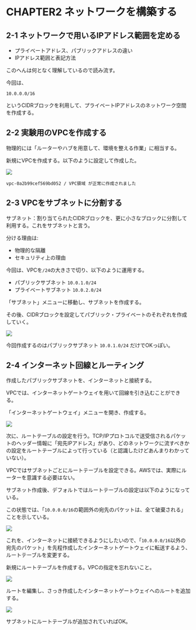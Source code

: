 # CHAPTER2 ネットワークを構築する

## 2-1 ネットワークで用いるIPアドレス範囲を定める

- プライベートアドレス、パブリックアドレスの違い
- IPアドレス範囲と表記方法

このへんは何となく理解しているので読み流す。

今回は、

```
10.0.0.0/16
```

というCIDRブロックを利用して、プライベートIPアドレスのネットワーク空間を作成する。

## 2-2 実験用のVPCを作成する

物理的には「ルーターやハブを用意して、環境を整える作業」に相当する。

新規にVPCを作成する。以下のように設定して作成した。

![](https://i.imgur.com/dSuFN1s.jpg)

```
vpc-0a2b99cef569bd052 / VPC領域 が正常に作成されました
```

## 2-3 VPCをサブネットに分割する

サブネット：割り当てられたCIDRブロックを、更に小さなブロックに分割して利用する。これをサブネットと言う。

分ける理由は:

- 物理的な隔離
- セキュリティ上の理由

今回は、VPCを`/24`の大きさで切り、以下のように運用する。

- パブリックサブネット `10.0.1.0/24`
- プライベートサブネット `10.0.2.0/24`

「サブネット」メニューに移動し、サブネットを作成する。

その後、CIDRブロックを設定してパブリック・プライベートのそれぞれを作成していく。

![](https://i.imgur.com/ojDaiaE.jpg)

今回作成するのはパブリックサブネット `10.0.1.0/24` だけでOKっぽい。

## 2-4 インターネット回線とルーティング

作成したパブリックサブネットを、インターネットと接続する。

VPCでは、インターネットゲートウェイを用いて回線を引き込むことができる。

「インターネットゲートウェイ」メニューを開き、作成する。

![](https://i.imgur.com/ZrXq0QQ.jpg)

次に、ルートテーブルの設定を行う。TCP/IPプロトコルで送受信されるパケットのヘッダー情報に「宛先IPアドレス」があり、どのネットワークに流すべきかの設定をルートテーブルによって行っている（と認識したけどあんまりわかっていない）。

VPCではサブネットごとにルートテーブルを設定できる。AWSでは、実際にルーターを意識する必要はない。

サブネット作成後、デフォルトではルートテーブルの設定は以下のようになっている。

この状態では、「`10.0.0.0/16`の範囲外の宛先のパケットは、全て破棄される」ことを示している。

![](https://i.imgur.com/h5M7Yuo.jpg)

これを、インターネットに接続できるようにしたいので、「`10.0.0.0/16`以外の宛先のパケット」を先程作成したインターネットゲートウェイに転送するよう、ルートテーブルを変更する。

新規にルートテーブルを作成する。VPCの指定を忘れないこと。

![](https://i.imgur.com/dPU41Af.jpg)

ルートを編集し、さっき作成したインターネットゲートウェイへのルートを追加する。

![](https://i.imgur.com/7RzrFZo.jpg)

サブネットにルートテーブルが追加されていればOK。
